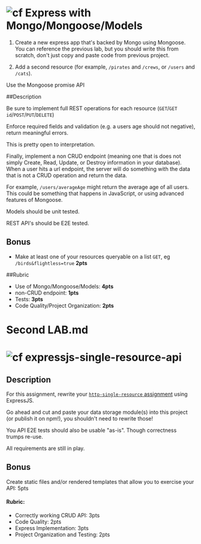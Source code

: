 ![cf](http://i.imgur.com/7v5ASc8.png) Express with Mongo/Mongoose/Models
====

1. Create a new express app that's backed by Mongo using Mongoose. You can reference the previous lab,
but you should write this from scratch, don't just copy and paste code from previous project.

2. Add a second resource (for example, `/pirates` and `/crews`, or `/users` and `/cats`).

Use the Mongoose promise API

##Description

Be sure to implement full REST operations for each resource (`GET`/`GET id`/`POST`/`PUT`/`DELETE`)

Enforce required fields and validation (e.g. a users age should not negative), 
return meaningful errors.

This is pretty open to interpretation. 

Finally, implement a non CRUD endpoint (meaning one that is does not simply 
Create, Read, Update, or Destroy information in your database). 
When a user hits a url endpoint, the server will do something with the data 
that is not a CRUD operation and return the data. 

For example,  `/users/averageAge` might return the average age of all users. This could 
be something that happens in JavaScript, or using advanced features of Mongoose.

Models should be unit tested.

REST API's should be E2E tested.

## Bonus

* Make at least one of your resources queryable on a list `GET`,
eg `/birds&flightless=true` **2pts**

##Rubric
* Use of Mongo/Mongoose/Models: **4pts**
* non-CRUD endpoint: **1pts**
* Tests: **3pts**
* Code Quality/Project Organization: **2pts**

# Second LAB.md

![cf](http://i.imgur.com/7v5ASc8.png) expressjs-single-resource-api
====

## Description

For this assignment, rewrite your [`http-single-resource` assignment](../../../http-single-resource/blob/master/LAB.md)
using ExpressJS.

Go ahead and cut and paste your data storage module(s) into this project (or publish it on npm!), you shouldn't
need to rewrite those!

You API E2E tests should also be usable "as-is". Though correctness trumps re-use.

All requirements are still in play.

## Bonus

Create static files and/or rendered templates that allow you to exercise your API: 5pts

#### Rubric:
* Correctly working CRUD API: 3pts
* Code Quality: 2pts
* Express Implementation: 3pts
* Project Organization and Testing: 2pts
